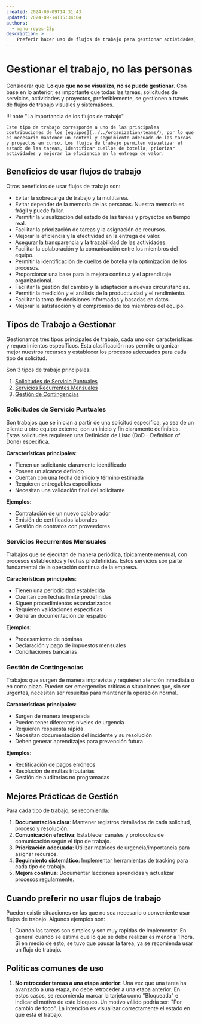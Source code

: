 ```yaml
---
created: 2024-09-09T14:31:43
updated: 2024-09-14T15:34:04
authors:
  - manu-reyes-23p
description: >
    Preferir hacer uso de flujos de trabajo para gestionar actividades, solicitudes generales, tareas y proyectos.
---
```


# Gestionar el trabajo, no las personas

Considerar que: **Lo que que no se visualiza, no se puede gestionar**. Con base en lo anterior, es importante que todas las tareas, solicitudes de servicios, actividades y proyectos, preferiblemente, se gestionen a través de flujos de trabajo visuales y sistemáticos.

!!! note "La importancia de los flujos de trabajo"

    Este tipo de trabajo corresponde a uno de las principales contribuciones de los [equipos](../../organization/teams/), por lo que es necesario mantener un control y seguimiento adecuado de las tareas y proyectos en curso. Los flujos de trabajo permiten visualizar el estado de las tareas, identificar cuellos de botella, priorizar actividades y mejorar la eficiencia en la entrega de valor.

## Beneficios de usar flujos de trabajo

Otros beneficios de usar flujos de trabajo son:

- Evitar la sobrecarga de trabajo y la multitarea.
- Evitar depender de la memoria de las personas. Nuestra memoria es frágil y puede fallar.
- Permitir la visualización del estado de las tareas y proyectos en tiempo real.
- Facilitar la priorización de tareas y la asignación de recursos.
- Mejorar la eficiencia y la efectividad en la entrega de valor.
- Asegurar la transparencia y la trazabilidad de las actividades.
- Facilitar la colaboración y la comunicación entre los miembros del equipo.
- Permitir la identificación de cuellos de botella y la optimización de los procesos.
- Proporcionar una base para la mejora continua y el aprendizaje organizacional.
- Facilitar la gestión del cambio y la adaptación a nuevas circunstancias.
- Permitir la medición y el análisis de la productividad y el rendimiento.
- Facilitar la toma de decisiones informadas y basadas en datos.
- Mejorar la satisfacción y el compromiso de los miembros del equipo.

## Tipos de Trabajo a Gestionar

Gestionamos tres tipos principales de trabajo, cada uno con características y requerimientos específicos. Esta clasificación nos permite organizar mejor nuestros recursos y establecer los procesos adecuados para cada tipo de solicitud.

Son 3 tipos de trabajo principales:

1. [Solicitudes de Servicio Puntuales](#solicitudes-de-servicio-puntuales)
2. [Servicios Recurrentes Mensuales](#servicios-recurrentes-mensuales)
3. [Gestión de Contingencias](#gestión-de-contingencias)

### Solicitudes de Servicio Puntuales

Son trabajos que se inician a partir de una solicitud específica, ya sea de un cliente u otro equipo externo, con un inicio y fin claramente definibles. Estas solicitudes requieren una Definición de Listo (DoD - Definition of Done) específica.

**Características principales**:

- Tienen un solicitante claramente identificado
- Poseen un alcance definido
- Cuentan con una fecha de inicio y término estimada
- Requieren entregables específicos
- Necesitan una validación final del solicitante

**Ejemplos**:

- Contratación de un nuevo colaborador
- Emisión de certificados laborales
- Gestión de contratos con proveedores

### Servicios Recurrentes Mensuales

Trabajos que se ejecutan de manera periódica, típicamente mensual, con procesos establecidos y fechas predefinidas. Estos servicios son parte fundamental de la operación continua de la empresa.

**Características principales**:

- Tienen una periodicidad establecida
- Cuentan con fechas límite predefinidas
- Siguen procedimientos estandarizados
- Requieren validaciones específicas
- Generan documentación de respaldo

**Ejemplos**:

- Procesamiento de nóminas
- Declaración y pago de impuestos mensuales
- Conciliaciones bancarias

### Gestión de Contingencias

Trabajos que surgen de manera imprevista y requieren atención inmediata o en corto plazo. Pueden ser emergencias críticas o situaciones que, sin ser urgentes, necesitan ser resueltas para mantener la operación normal.

**Características principales**:

- Surgen de manera inesperada
- Pueden tener diferentes niveles de urgencia
- Requieren respuesta rápida
- Necesitan documentación del incidente y su resolución
- Deben generar aprendizajes para prevención futura

**Ejemplos**:

- Rectificación de pagos erróneos
- Resolución de multas tributarias
- Gestión de auditorías no programadas

## Mejores Prácticas de Gestión

Para cada tipo de trabajo, se recomienda:

1. **Documentación clara**: Mantener registros detallados de cada solicitud, proceso y resolución.
2. **Comunicación efectiva**: Establecer canales y protocolos de comunicación según el tipo de trabajo.
3. **Priorización adecuada**: Utilizar matrices de urgencia/importancia para asignar recursos.
4. **Seguimiento sistemático**: Implementar herramientas de tracking para cada tipo de trabajo.
5. **Mejora continua**: Documentar lecciones aprendidas y actualizar procesos regularmente.

## Cuando preferir no usar flujos de trabajo

Pueden existir situaciones en las que no sea necesario o conveniente usar flujos de trabajo. Algunos ejemplos son:

1. Cuando las tareas son simples y son muy rapidas de implementar. En general cuando se estima que lo que se debe realizar es menor a 1 hora. Si en medio de esto, se tuvo que pausar la tarea, ya se recomienda usar un flujo de trabajo.

## Políticas comunes de uso

1. **No retroceder tareas a una etapa anterior**: Una vez que una tarea ha avanzado a una etapa, no debe retroceder a una etapa anterior. En estos casos, se recomienda marcar la tarjeta como "Bloqueada" e indicar el motivo de este bloqueo. Un motivo válido podria ser: "Por cambio de foco". La intención es visualizar correctamente el estado en que está el trabajo.

